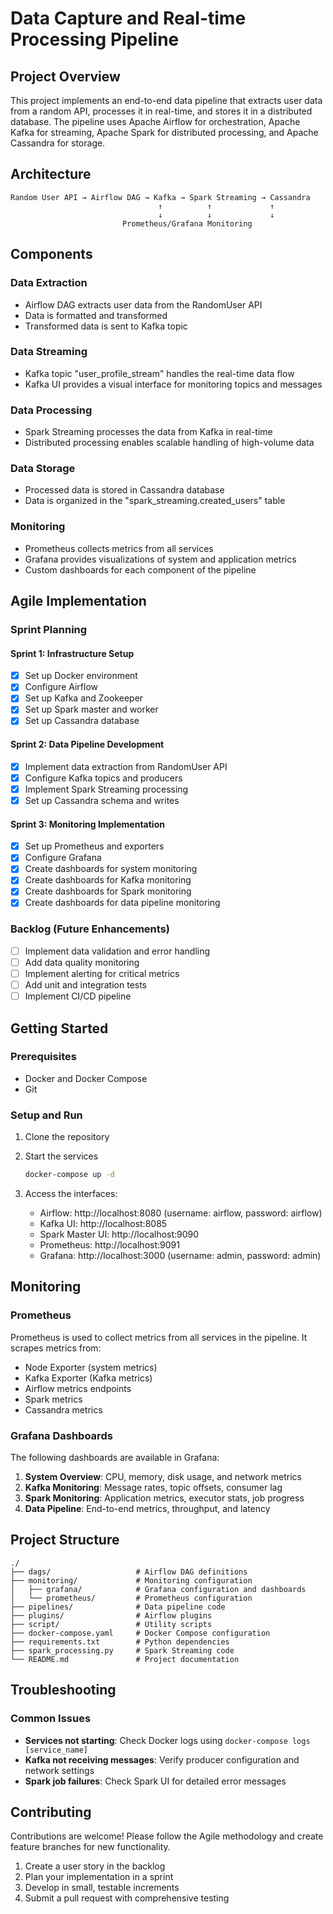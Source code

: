 # Data Capture and Real-time Processing Pipeline

## Project Overview
This project implements an end-to-end data pipeline that extracts user data from a random API, processes it in real-time, and stores it in a distributed database. The pipeline uses Apache Airflow for orchestration, Apache Kafka for streaming, Apache Spark for distributed processing, and Apache Cassandra for storage.

## Architecture

```
Random User API → Airflow DAG → Kafka → Spark Streaming → Cassandra
                                 ↑          ↑             ↑
                                 ↓          ↓             ↓
                         Prometheus/Grafana Monitoring
```

## Components

### Data Extraction
- Airflow DAG extracts user data from the RandomUser API
- Data is formatted and transformed
- Transformed data is sent to Kafka topic

### Data Streaming
- Kafka topic "user_profile_stream" handles the real-time data flow
- Kafka UI provides a visual interface for monitoring topics and messages

### Data Processing
- Spark Streaming processes the data from Kafka in real-time
- Distributed processing enables scalable handling of high-volume data

### Data Storage
- Processed data is stored in Cassandra database
- Data is organized in the "spark_streaming.created_users" table

### Monitoring
- Prometheus collects metrics from all services
- Grafana provides visualizations of system and application metrics
- Custom dashboards for each component of the pipeline

## Agile Implementation

### Sprint Planning

#### Sprint 1: Infrastructure Setup
- [x] Set up Docker environment
- [x] Configure Airflow
- [x] Set up Kafka and Zookeeper
- [x] Set up Spark master and worker
- [x] Set up Cassandra database

#### Sprint 2: Data Pipeline Development
- [x] Implement data extraction from RandomUser API
- [x] Configure Kafka topics and producers
- [x] Implement Spark Streaming processing
- [x] Set up Cassandra schema and writes

#### Sprint 3: Monitoring Implementation
- [x] Set up Prometheus and exporters
- [x] Configure Grafana
- [x] Create dashboards for system monitoring
- [x] Create dashboards for Kafka monitoring
- [x] Create dashboards for Spark monitoring
- [x] Create dashboards for data pipeline monitoring

### Backlog (Future Enhancements)
- [ ] Implement data validation and error handling
- [ ] Add data quality monitoring
- [ ] Implement alerting for critical metrics
- [ ] Add unit and integration tests
- [ ] Implement CI/CD pipeline

## Getting Started

### Prerequisites
- Docker and Docker Compose
- Git

### Setup and Run

1. Clone the repository

2. Start the services
   ```bash
   docker-compose up -d
   ```

3. Access the interfaces:
   - Airflow: http://localhost:8080 (username: airflow, password: airflow)
   - Kafka UI: http://localhost:8085
   - Spark Master UI: http://localhost:9090
   - Prometheus: http://localhost:9091
   - Grafana: http://localhost:3000 (username: admin, password: admin)

## Monitoring

### Prometheus
Prometheus is used to collect metrics from all services in the pipeline. It scrapes metrics from:
- Node Exporter (system metrics)
- Kafka Exporter (Kafka metrics)
- Airflow metrics endpoints
- Spark metrics
- Cassandra metrics

### Grafana Dashboards

The following dashboards are available in Grafana:

1. **System Overview**: CPU, memory, disk usage, and network metrics
2. **Kafka Monitoring**: Message rates, topic offsets, consumer lag
3. **Spark Monitoring**: Application metrics, executor stats, job progress
4. **Data Pipeline**: End-to-end metrics, throughput, and latency

## Project Structure

```
./
├── dags/                   # Airflow DAG definitions
├── monitoring/             # Monitoring configuration
│   ├── grafana/            # Grafana configuration and dashboards
│   └── prometheus/         # Prometheus configuration
├── pipelines/              # Data pipeline code
├── plugins/                # Airflow plugins
├── script/                 # Utility scripts
├── docker-compose.yaml     # Docker Compose configuration
├── requirements.txt        # Python dependencies
├── spark_processing.py     # Spark Streaming code
└── README.md               # Project documentation
```

## Troubleshooting

### Common Issues
- **Services not starting**: Check Docker logs using `docker-compose logs [service_name]`
- **Kafka not receiving messages**: Verify producer configuration and network settings
- **Spark job failures**: Check Spark UI for detailed error messages

## Contributing
Contributions are welcome! Please follow the Agile methodology and create feature branches for new functionality.

1. Create a user story in the backlog
2. Plan your implementation in a sprint
3. Develop in small, testable increments
4. Submit a pull request with comprehensive testing
